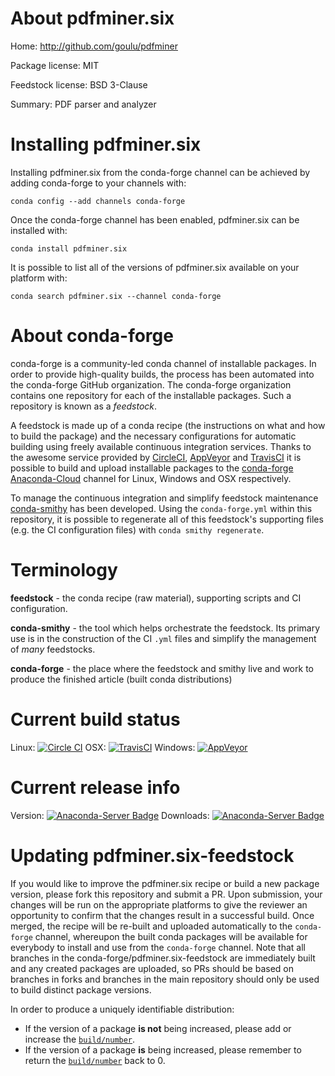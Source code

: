 About pdfminer.six
==================

Home: http://github.com/goulu/pdfminer

Package license: MIT

Feedstock license: BSD 3-Clause

Summary: PDF parser and analyzer



Installing pdfminer.six
=======================

Installing pdfminer.six from the conda-forge channel can be achieved by adding conda-forge to your channels with:

```
conda config --add channels conda-forge
```

Once the conda-forge channel has been enabled, pdfminer.six can be installed with:

```
conda install pdfminer.six
```

It is possible to list all of the versions of pdfminer.six available on your platform with:

```
conda search pdfminer.six --channel conda-forge
```


About conda-forge
=================

conda-forge is a community-led conda channel of installable packages.
In order to provide high-quality builds, the process has been automated into the
conda-forge GitHub organization. The conda-forge organization contains one repository
for each of the installable packages. Such a repository is known as a *feedstock*.

A feedstock is made up of a conda recipe (the instructions on what and how to build
the package) and the necessary configurations for automatic building using freely
available continuous integration services. Thanks to the awesome service provided by
[CircleCI](https://circleci.com/), [AppVeyor](http://www.appveyor.com/)
and [TravisCI](https://travis-ci.org/) it is possible to build and upload installable
packages to the [conda-forge](https://anaconda.org/conda-forge)
[Anaconda-Cloud](http://docs.anaconda.org/) channel for Linux, Windows and OSX respectively.

To manage the continuous integration and simplify feedstock maintenance
[conda-smithy](http://github.com/conda-forge/conda-smithy) has been developed.
Using the ``conda-forge.yml`` within this repository, it is possible to regenerate all of
this feedstock's supporting files (e.g. the CI configuration files) with ``conda smithy regenerate``.


Terminology
===========

**feedstock** - the conda recipe (raw material), supporting scripts and CI configuration.

**conda-smithy** - the tool which helps orchestrate the feedstock.
                   Its primary use is in the construction of the CI ``.yml`` files
                   and simplify the management of *many* feedstocks.

**conda-forge** - the place where the feedstock and smithy live and work to
                  produce the finished article (built conda distributions)

Current build status
====================

Linux: [![Circle CI](https://circleci.com/gh/conda-forge/pdfminer.six-feedstock.svg?style=shield)](https://circleci.com/gh/conda-forge/pdfminer.six-feedstock)
OSX: [![TravisCI](https://travis-ci.org/conda-forge/pdfminer.six-feedstock.svg?branch=master)](https://travis-ci.org/conda-forge/pdfminer.six-feedstock)
Windows: [![AppVeyor](https://ci.appveyor.com/api/projects/status/github/conda-forge/pdfminer.six-feedstock?svg=True)](https://ci.appveyor.com/project/conda-forge/pdfminer-six-feedstock/branch/master)

Current release info
====================
Version: [![Anaconda-Server Badge](https://anaconda.org/conda-forge/pdfminer.six/badges/version.svg)](https://anaconda.org/conda-forge/pdfminer.six)
Downloads: [![Anaconda-Server Badge](https://anaconda.org/conda-forge/pdfminer.six/badges/downloads.svg)](https://anaconda.org/conda-forge/pdfminer.six)


Updating pdfminer.six-feedstock
===============================

If you would like to improve the pdfminer.six recipe or build a new
package version, please fork this repository and submit a PR. Upon submission,
your changes will be run on the appropriate platforms to give the reviewer an
opportunity to confirm that the changes result in a successful build. Once
merged, the recipe will be re-built and uploaded automatically to the
`conda-forge` channel, whereupon the built conda packages will be available for
everybody to install and use from the `conda-forge` channel.
Note that all branches in the conda-forge/pdfminer.six-feedstock are
immediately built and any created packages are uploaded, so PRs should be based
on branches in forks and branches in the main repository should only be used to
build distinct package versions.

In order to produce a uniquely identifiable distribution:
 * If the version of a package **is not** being increased, please add or increase
   the [``build/number``](http://conda.pydata.org/docs/building/meta-yaml.html#build-number-and-string).
 * If the version of a package **is** being increased, please remember to return
   the [``build/number``](http://conda.pydata.org/docs/building/meta-yaml.html#build-number-and-string)
   back to 0.
